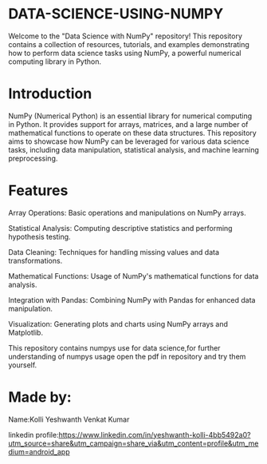 # DATA-SCIENCE-USING-NUMPY
Welcome to the "Data Science with NumPy" repository! This repository contains a collection of resources, tutorials, and examples demonstrating how to perform data science tasks using NumPy, a powerful numerical computing library in Python.

# Introduction
NumPy (Numerical Python) is an essential library for numerical computing in Python. It provides support for arrays, matrices, and a large number of mathematical functions to operate on these data structures. This repository aims to showcase how NumPy can be leveraged for various data science tasks, including data manipulation, statistical analysis, and machine learning preprocessing.

# Features
Array Operations: Basic operations and manipulations on NumPy arrays.

Statistical Analysis: Computing descriptive statistics and performing hypothesis testing.

Data Cleaning: Techniques for handling missing values and data transformations.

Mathematical Functions: Usage of NumPy's mathematical functions for data analysis.

Integration with Pandas: Combining NumPy with Pandas for enhanced data manipulation.

Visualization: Generating plots and charts using NumPy arrays and Matplotlib.

This repository contains numpys use for data science,for further understanding of numpys usage open the pdf in repository and try them yourself.

# Made by:

Name:Kolli Yeshwanth Venkat Kumar

linkedin profile:https://www.linkedin.com/in/yeshwanth-kolli-4bb5492a0?utm_source=share&utm_campaign=share_via&utm_content=profile&utm_medium=android_app

